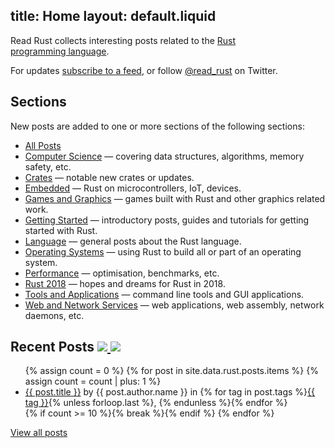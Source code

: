 title: Home
layout: default.liquid
---

Read Rust collects interesting posts related to the [Rust
programming&nbsp;language][rust-lang].

For updates [subscribe to a feed][feeds], or follow [@read_rust] on Twitter.

## Sections

New posts are added to one or more sections of the following sections:

* [All Posts](/all/)
* [Computer Science](/computer-science/) — covering data structures, algorithms, memory safety, etc.
* [Crates](/crates/) — notable new crates or updates.
* [Embedded](/embedded/) — Rust on microcontrollers, IoT, devices.
* [Games and Graphics](/games-and-graphics/) — games built with Rust and other graphics related work.
* [Getting Started](/getting-started/) — introductory posts, guides and tutorials for getting started with Rust.
* [Language](/language/) — general posts about the Rust language.
* [Operating Systems](/operating-systems/) — using Rust to build all or part of an operating system.
* [Performance](/performance/) — optimisation, benchmarks, etc.
* [Rust 2018](/rust-2018/) — hopes and dreams for Rust in 2018.
* [Tools and Applications](/tools-and-applications/) — command line tools and GUI applications.
* [Web and Network Services](/web-and-network-services/) — web applications, web assembly, network daemons, etc.
<!-- * [Community](/community/) — regarding the Rust community. -->
<!-- * [Crypto](/crypto/) ? -->
<!-- * [DevOps](/devops/) -->
<!-- * [Games](/games/) -->
<!-- * [Talks and Presentations](/talks/) -->

<h2>
  Recent Posts
  <a class="feedicon" href="/all/feed.rss" title="Read Rust RSS Feed">
    <img src="/images/feed-icon.svg" />
  </a>
  <a class="feedicon" href="/all/feed.json" title="Read Rust JSON Feed">
    <img src="/images/jsonfeed.png" />
  </a>
</h2>

<ul>
{% assign count = 0 %}
{% for post in site.data.rust.posts.items %}
  {% assign count = count | plus: 1 %}
<li>
  <a href="{{ post.url }}">{{ post.title }}</a> by {{ post.author.name }}
  in {% for tag in post.tags %}<a href="/{{ tag | downcase | replace: " ", "-" }}/">{{ tag }}</a>{% unless forloop.last %}, {% endunless %}{% endfor %}
</li>
  {% if count >= 10 %}{% break %}{% endif %}
{% endfor %}
</ul>

[View all posts](/all/)

[feeds]: /about.html#feeds
[rust-lang]: https://www.rust-lang.org/
[@read_rust]: https://twitter.com/read_rust
